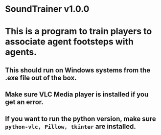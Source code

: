 # SoundTrainer v1.0.0

# This is a program to train players to associate agent footsteps with agents.

## This should run on Windows systems from the .exe file out of the box.
## Make sure VLC Media player is installed if you get an error.
## If you want to run the python version, make sure `python-vlc, Pillow, tkinter` are installed.

